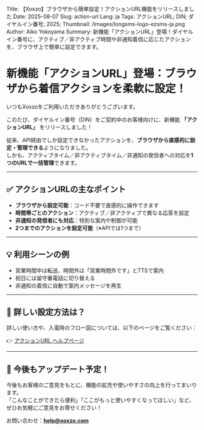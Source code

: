 Title: 【Xoxzo】ブラウザから簡単設定！アクションURL機能をリリースしました
Date: 2025-08-07
Slug: action-url
Lang: ja
Tags: アクションURL; DIN; ダイヤルイン番号; 2025;
Thumbnail: /images/longsms-logo-ezsms-ja.png
Author: Aiko Yokoyama
Summary: 新機能「アクションURL」登場！ダイヤルイン番号に、アクティブ／非アクティブ時間や非通知着信に応じたアクションを、ブラウザ上で簡単に設定できます。


# 新機能「アクションURL」登場：ブラウザから着信アクションを柔軟に設定！

いつもXoxzoをご利用いただきありがとうございます。

このたび、ダイヤルイン番号（DIN）をご契約中のお客様向けに、新機能 **「アクションURL」** をリリースしました！

従来、API経由でしか設定できなかったアクションを、**ブラウザから直感的に設定・管理できる**ようになりました。  
しかも、アクティブタイム／非アクティブタイム／非通知の発信者への対応を**1つのURLで一括管理**できます。

---

## ✅ アクションURLの主なポイント

- **ブラウザから設定可能**：コード不要で直感的に操作できます  
- **時間帯ごとのアクション**：アクティブ／非アクティブで異なる応答を設定  
- **非通知の発信者にも対応**：特別な案内や制御が可能  
- **2つまでのアクションを設定可能**（※APIでは1つまで）

---

## 💡 利用シーンの例

- 営業時間中は転送、時間外は「営業時間外です」とTTSで案内  
- 祝日には留守番電話に切り替える  
- 非通知の着信に自動で案内メッセージを再生

---

## 🧭 詳しい設定方法は？

詳しい使い方や、入電時のフロー図については、以下のページをご覧ください：

👉 [アクションURL ヘルプページ](https://docs.xoxzo.com/ja/din#what-are-actions)

---

## 📢 今後もアップデート予定！

今後もお客様のご意見をもとに、機能の拡充や使いやすさの向上を行ってまいります。  
「こんなことができたら便利」「ここがもっと使いやすくなってほしい」など、ぜひお気軽にご意見をお寄せください！

お問い合わせ：**help@xoxzo.com**
